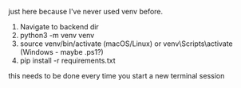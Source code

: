 just here because I've never used venv before.

1) Navigate to backend dir
2) python3 -m venv venv
4) source venv/bin/activate (macOS/Linux) or venv\Scripts\activate (Windows - maybe .ps1?)
5) pip install -r requirements.txt

this needs to be done every time you start a new terminal session
